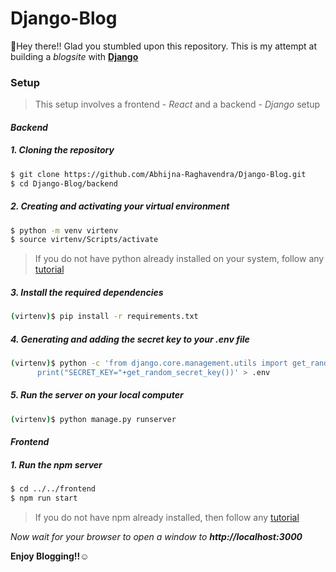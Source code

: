 # Django-Blog

:wave:Hey there!! Glad you stumbled upon this repository. This is my attempt at building a *blogsite* with **[Django](https://www.djangoproject.com/start/overview/ "The web framework for perfectionists with deadlines.")** 

### Setup
> This setup involves a frontend - *React* and a backend - *Django* setup

#### *Backend*

##### 1. Cloning the repository
```sh
$ git clone https://github.com/Abhijna-Raghavendra/Django-Blog.git
$ cd Django-Blog/backend
```

##### 2. Creating and activating your virtual environment
```sh
$ python -m venv virtenv
$ source virtenv/Scripts/activate
```
> If you do not have python already installed on your system, follow any [tutorial](https://www.digitalocean.com/community/tutorials/install-python-windows-10)

##### 3. Install the required dependencies
```sh
(virtenv)$ pip install -r requirements.txt
```

##### 4. Generating and adding the secret key to your .env file
```sh
(virtenv)$ python -c 'from django.core.management.utils import get_random_secret_key; \
      print("SECRET_KEY="+get_random_secret_key())' > .env
```

##### 5. Run the server on your local computer
```sh
(virtenv)$ python manage.py runserver
```

#### *Frontend*

##### 1. Run the npm server
```sh
$ cd ../../frontend
$ npm run start
```
> If you do not have npm already installed, then follow any [tutorial](https://docs.npmjs.com/downloading-and-installing-node-js-and-npm)

  
  
*Now wait for your browser to open a window to **http://localhost:3000***  
  
**Enjoy Blogging!!:relaxed:**